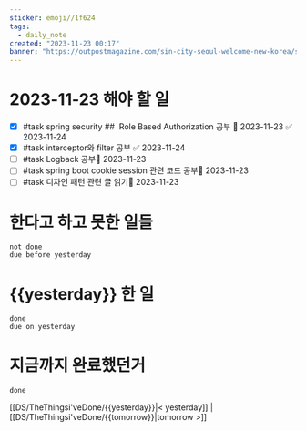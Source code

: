 ```yaml
---
sticker: emoji//1f624
tags:
  - daily_note
created: "2023-11-23 00:17"
banner: "https://outpostmagazine.com/sin-city-seoul-welcome-new-korea/seoul-skyline-photo/"
---
```


# 2023-11-23 해야 할 일

- [x] #task spring security ##  Role Based Authorization 공부 📅 2023-11-23 ✅ 2023-11-24
- [x] #task interceptor와 filter 공부 ✅ 2023-11-24
- [ ] #task Logback 공부📅 2023-11-23 
- [ ] #task spring boot cookie session 관련 코드 공부📅 2023-11-23 
- [ ] #task 디자인 패턴 관련 글 읽기📅 2023-11-23 
# 한다고 하고 못한 일들
```tasks
not done
due before yesterday
```
# {{yesterday}} 한 일
```tasks
done
due on yesterday
```
# 지금까지 완료했던거 
```tasks
done
```
[[DS/TheThingsi'veDone/{{yesterday}}|< yesterday]] | [[DS/TheThingsi'veDone/{{tomorrow}}|tomorrow >]]